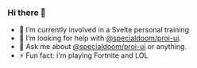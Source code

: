 ### Hi there 👋

- 🔭 I’m currently involved in a Svelte personal training
- 🤔 I’m looking for help with [@specialdoom/proi-ui](https://github.com/specialdoom/proi-ui).
- 💬 Ask me about [@specialdoom/proi-ui](https://github.com/specialdoom/proi-ui) or anything.
- ⚡ Fun fact: i'm playing Fortnite and LOL
